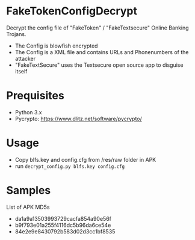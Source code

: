 FakeTokenConfigDecrypt
======================

Decrypt the config file of "FakeToken" / "FakeTextsecure" Online Banking Trojans.

* The Config is blowfish encrypted
* The Config is a XML file and contains URLs and Phonenumbers of the attacker
* "FakeTextSecure" uses the Textsecure open source app to disguise itself

Prequisites
===========

* Python 3.x
* Pycrypto: https://www.dlitz.net/software/pycrypto/

Usage
=====

* Copy blfs.key and config.cfg from /res/raw folder in APK
* run `decrypt_config.py blfs.key config.cfg`

Samples
=======

List of APK MD5s

* da1a9a13503993729cacfa854a90e56f
* b9f793e01a255f4116dc5b96da6ce54e
* 84e2e9e8430792b583d02d3cc1bf8535 